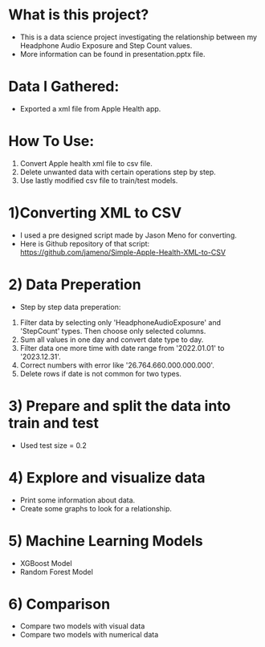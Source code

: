 # What is this project?
* This is a data science project investigating the relationship between my Headphone Audio Exposure and Step Count values.
* More information can be found in presentation.pptx file.

# Data I Gathered:
* Exported a xml file from Apple Health app.

# How To Use:
1) Convert Apple health xml file to csv file.
2) Delete unwanted data with certain operations step by step.
3) Use lastly modified csv file to train/test models.

# 1)Converting XML to CSV
* I used a pre designed script made by Jason Meno for converting.
* Here is Github repository of that script: https://github.com/jameno/Simple-Apple-Health-XML-to-CSV

# 2) Data Preperation
* Step by step data preperation:
1) Filter data by selecting only 'HeadphoneAudioExposure' and 'StepCount' types. Then choose only selected columns.
2) Sum all values in one day and convert date type to day.
3) Filter data one more time with date range from '2022.01.01' to '2023.12.31'.
4) Correct numbers with error like '26.764.660.000.000.000'.
5) Delete rows if date is not common for two types.

# 3) Prepare and split the data into train and test
* Used test size = 0.2

# 4) Explore and visualize data
* Print some information about data.
* Create some graphs to look for a relationship.

# 5) Machine Learning Models
* XGBoost Model
* Random Forest Model

# 6) Comparison
* Compare two models with visual data
* Compare two models with numerical data  
